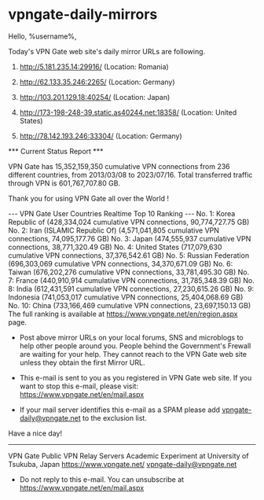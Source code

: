 # vpngate-daily-mirrors

Hello, %username%,

Today's VPN Gate web site's daily mirror URLs are following.

1. http://5.181.235.14:29916/
   (Location: Romania)

2. http://62.133.35.246:2265/
   (Location: Germany)

3. http://103.201.129.18:40254/
   (Location: Japan)

4. http://173-198-248-39.static.as40244.net:18358/
   (Location: United States)

5. http://78.142.193.246:33304/
   (Location: Germany)


*** Current Status Report ***

VPN Gate has 15,352,159,350 cumulative VPN connections from 236 different countries, from 2013/03/08 to 2023/07/16.
Total transferred traffic through VPN is 601,767,707.80 GB.

Thank you for using VPN Gate all over the World !


--- VPN Gate User Countries Realtime Top 10 Ranking ---
No. 1: Korea Republic of (428,334,024 cumulative VPN connections, 90,774,727.75 GB)
No. 2: Iran (ISLAMIC Republic Of) (4,571,041,805 cumulative VPN connections, 74,095,177.76 GB)
No. 3: Japan (474,555,937 cumulative VPN connections, 38,771,320.49 GB)
No. 4: United States (717,079,630 cumulative VPN connections, 37,376,542.61 GB)
No. 5: Russian Federation (696,303,069 cumulative VPN connections, 34,370,671.09 GB)
No. 6: Taiwan (676,202,276 cumulative VPN connections, 33,781,495.30 GB)
No. 7: France (440,910,914 cumulative VPN connections, 31,785,348.39 GB)
No. 8: India (612,431,591 cumulative VPN connections, 27,230,615.26 GB)
No. 9: Indonesia (741,053,017 cumulative VPN connections, 25,404,068.69 GB)
No. 10: China (733,166,469 cumulative VPN connections, 23,697,150.13 GB)
The full ranking is available at https://www.vpngate.net/en/region.aspx page.


* Post above mirror URLs on your local forums, SNS and microblogs
  to help other people around you.
  People behind the Government's Frewall are waiting for your help.
  They cannot reach to the VPN Gate web site
  unless they obtain the first Mirror URL.

* This e-mail is sent to you as you registered in VPN Gate web site.
  If you want to stop this e-mail, please visit:
  https://www.vpngate.net/en/mail.aspx

* If your mail server identifies this e-mail as a SPAM
  please add vpngate-daily@vpngate.net to the exclusion list.

Have a nice day!

------------------------------------------------------
VPN Gate Public VPN Relay Servers
Academic Experiment at University of Tsukuba, Japan
https://www.vpngate.net/
vpngate-daily@vpngate.net
* Do not reply to this e-mail.
  You can unsubscribe at https://www.vpngate.net/en/mail.aspx


